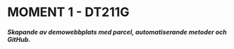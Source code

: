 # MOMENT 1 - DT211G
##### Skapande av demowebbplats med parcel, automatiserande metoder och GitHub.
